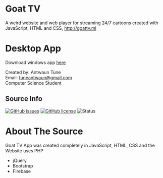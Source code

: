# Goat TV
A weird website and web player for streaming 24/7 cartoons created with JavaScript, HTML and CSS, http://goattv.ml

# Desktop App
Download windows app [here](https://github.com/Paparoni/goatapp/releases/tag/v0.0.2-alpha)

Created by: Antwaun Tune<br/> 
Email: <tuneantwaun@gmail.com><br/>
Computer Science Student
## Source Info
[![GitHub issues](https://img.shields.io/github/issues/Paparoni/goatapp.svg?style=flat-square)](https://github.com/Paparoni/goatapp/issues)
[![GitHub license](https://img.shields.io/github/license/Paparoni/goatapp.svg)](https://github.com/Paparoni/goatapp/blob/master/LICENSE)
![Status](https://img.shields.io/badge/Status-Working!-brightgreen.svg?style=flat-square)

# About The Source
Goat TV App was created completely in JavaScript, HTML, CSS and the Website uses PHP
* jQuery
* Bootstrap
* Firebase
